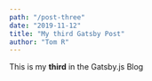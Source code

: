 ```yaml
---
path: "/post-three"
date: "2019-11-12"
title: "My third Gatsby Post"
author: "Tom R"
---
```


This is my **third** in the Gatsby.js Blog